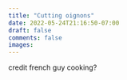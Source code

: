 ```yaml
---
title: "Cutting oignons"
date: 2022-05-24T21:16:50-07:00
draft: false
comments: false
images:
---
```


credit french guy cooking?